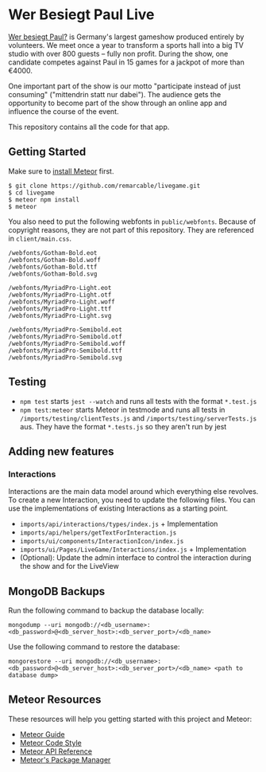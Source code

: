 # Wer Besiegt Paul Live

[Wer besiegt Paul?](https://wer-besiegt-paul.de/) is Germany's largest gameshow produced entirely by volunteers. We meet once a year to transform a sports hall into a big TV studio with over 800 guests – fully non profit. During the show, one candidate competes against Paul in 15 games for a jackpot of more than €4000.

One important part of the show is our motto "participate instead of just consuming" ("mittendrin statt nur dabei"). The audience gets the opportunity to become part of the show through an online app and influence the course of the event.

This repository contains all the code for that app.

## Getting Started

Make sure to [install Meteor](https://docs.meteor.com/install.html) first.

```
$ git clone https://github.com/remarcable/livegame.git
$ cd livegame
$ meteor npm install
$ meteor
```

You also need to put the following webfonts in `public/webfonts`. Because of copyright reasons, they are not part of this repository. They are referenced in `client/main.css`.

```
/webfonts/Gotham-Bold.eot
/webfonts/Gotham-Bold.woff
/webfonts/Gotham-Bold.ttf
/webfonts/Gotham-Bold.svg

/webfonts/MyriadPro-Light.eot
/webfonts/MyriadPro-Light.otf
/webfonts/MyriadPro-Light.woff
/webfonts/MyriadPro-Light.ttf
/webfonts/MyriadPro-Light.svg

/webfonts/MyriadPro-Semibold.eot
/webfonts/MyriadPro-Semibold.otf
/webfonts/MyriadPro-Semibold.woff
/webfonts/MyriadPro-Semibold.ttf
/webfonts/MyriadPro-Semibold.svg
```

## Testing

- `npm test` starts `jest --watch` and runs all tests with the format `*.test.js`
- `npm test:meteor` starts Meteor in testmode and runs all tests in `/imports/testing/clientTests.js` and `/imports/testing/serverTests.js` aus. They have the format `*.tests.js` so they aren't run by jest

## Adding new features

### Interactions

Interactions are the main data model around which everything else revolves. To create a new Interaction, you need to update the following files. You can use the implementations of existing Interactions as a starting point.

- `imports/api/interactions/types/index.js` + Implementation
- `imports/api/helpers/getTextForInteraction.js`
- `imports/ui/components/InteractionIcon/index.js`
- `imports/ui/Pages/LiveGame/Interactions/index.js` + Implementation
- (Optional): Update the admin interface to control the interaction during the show and for the LiveView

## MongoDB Backups

Run the following command to backup the database locally:

```
mongodump --uri mongodb://<db_username>:<db_password>@<db_server_host>:<db_server_port>/<db_name>
```

Use the following command to restore the database:

```
mongorestore --uri mongodb://<db_username>:<db_password>@<db_server_host>:<db_server_port>/<db_name> <path to database dump>
```

## Meteor Resources

These resources will help you getting started with this project and Meteor:

- [Meteor Guide](https://guide.meteor.com)
- [Meteor Code Style](https://guide.meteor.com/code-style.html)
- [Meteor API Reference](http://docs.meteor.com/)
- [Meteor's Package Manager](https://atmospherejs.com/)

